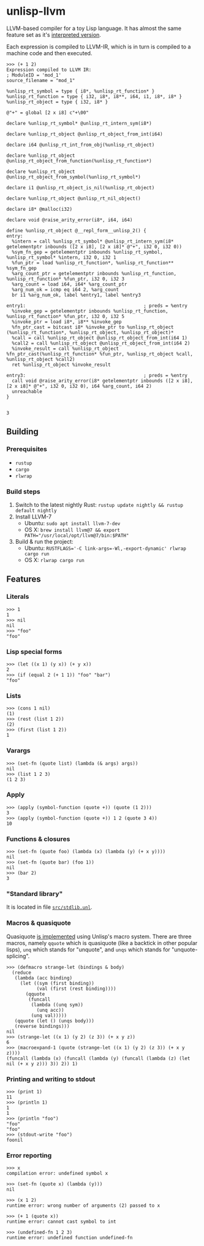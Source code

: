 # unlisp-llvm

LLVM-based compiler for a toy Lisp language. It has almost the same feature set as it's [interpreted version](https://github.com/OlegTheCat/unlisp).

Each expression is compiled to LLVM-IR, which is in turn is compiled to a machine code and then executed.

```
>>> (+ 1 2)
Expression compiled to LLVM IR:
; ModuleID = 'mod_1'
source_filename = "mod_1"

%unlisp_rt_symbol = type { i8*, %unlisp_rt_function* }
%unlisp_rt_function = type { i32, i8*, i8**, i64, i1, i8*, i8* }
%unlisp_rt_object = type { i32, i8* }

@"+" = global [2 x i8] c"+\00"

declare %unlisp_rt_symbol* @unlisp_rt_intern_sym(i8*)

declare %unlisp_rt_object @unlisp_rt_object_from_int(i64)

declare i64 @unlisp_rt_int_from_obj(%unlisp_rt_object)

declare %unlisp_rt_object @unlisp_rt_object_from_function(%unlisp_rt_function*)

declare %unlisp_rt_object @unlisp_rt_object_from_symbol(%unlisp_rt_symbol*)

declare i1 @unlisp_rt_object_is_nil(%unlisp_rt_object)

declare %unlisp_rt_object @unlisp_rt_nil_object()

declare i8* @malloc(i32)

declare void @raise_arity_error(i8*, i64, i64)

define %unlisp_rt_object @__repl_form__unlisp_2() {
entry:
  %intern = call %unlisp_rt_symbol* @unlisp_rt_intern_sym(i8* getelementptr inbounds ([2 x i8], [2 x i8]* @"+", i32 0, i32 0))
  %sym_fn_gep = getelementptr inbounds %unlisp_rt_symbol, %unlisp_rt_symbol* %intern, i32 0, i32 1
  %fun_ptr = load %unlisp_rt_function*, %unlisp_rt_function** %sym_fn_gep
  %arg_count_ptr = getelementptr inbounds %unlisp_rt_function, %unlisp_rt_function* %fun_ptr, i32 0, i32 3
  %arg_count = load i64, i64* %arg_count_ptr
  %arg_num_ok = icmp eq i64 2, %arg_count
  br i1 %arg_num_ok, label %entry1, label %entry3

entry1:                                           ; preds = %entry
  %invoke_gep = getelementptr inbounds %unlisp_rt_function, %unlisp_rt_function* %fun_ptr, i32 0, i32 5
  %invoke_ptr = load i8*, i8** %invoke_gep
  %fn_ptr_cast = bitcast i8* %invoke_ptr to %unlisp_rt_object (%unlisp_rt_function*, %unlisp_rt_object, %unlisp_rt_object)*
  %call = call %unlisp_rt_object @unlisp_rt_object_from_int(i64 1)
  %call2 = call %unlisp_rt_object @unlisp_rt_object_from_int(i64 2)
  %invoke_result = call %unlisp_rt_object %fn_ptr_cast(%unlisp_rt_function* %fun_ptr, %unlisp_rt_object %call, %unlisp_rt_object %call2)
  ret %unlisp_rt_object %invoke_result

entry3:                                           ; preds = %entry
  call void @raise_arity_error(i8* getelementptr inbounds ([2 x i8], [2 x i8]* @"+", i32 0, i32 0), i64 %arg_count, i64 2)
  unreachable
}


3
```

## Building

### Prerequisites

* `rustup`
* `cargo`
* `rlwrap`

### Build steps

1. Switch to the latest nightly Rust: `rustup update nightly && rustup default nightly`
1. Install LLVM-7
   * Ubuntu: `sudo apt install llvm-7-dev`
   * OS X: `brew install llvm@7 && export PATH="/usr/local/opt/llvm@7/bin:$PATH"`
1. Build & run the project:
   * Ubuntu: `RUSTFLAGS='-C link-args=-Wl,-export-dynamic' rlwrap cargo run`
   * OS X: `rlwrap cargo run`

## Features

### Literals

```
>>> 1
1
>>> nil
nil
>>> "foo"
"foo"
```

### Lisp special forms

```
>>> (let ((x 1) (y x)) (+ y x))
2
>>> (if (equal 2 (+ 1 1)) "foo" "bar")
"foo"
```

### Lists

```
>>> (cons 1 nil)
(1)
>>> (rest (list 1 2))
(2)
>>> (first (list 1 2))
1
```

### Varargs

```
>>> (set-fn (quote list) (lambda (& args) args))
nil
>>> (list 1 2 3)
(1 2 3)
```

### Apply

```
>>> (apply (symbol-function (quote +)) (quote (1 2)))
3
>>> (apply (symbol-function (quote +)) 1 2 (quote 3 4))
10
```


### Functions & closures

```
>>> (set-fn (quote foo) (lambda (x) (lambda (y) (+ x y))))
nil
>>> (set-fn (quote bar) (foo 1))
nil
>>> (bar 2)
3
```

### "Standard library"

It is located in file [`src/stdlib.unl`](https://github.com/OlegTheCat/unlisp-llvm/blob/master/src/stdlib.unl).

### Macros & quasiquote

Quasiquote [is implemented](https://github.com/olegthecat/unlisp-llvm/blob/14d6cc4605fac2982a7e3b2d3521ce41d1015fdb/src/stdlib.unl#L82-L146) using Unlisp's macro system. There are three macros, namely `qquote` which is quasiquote (like a backtick in other popular lisps), `unq` which stands for "unquote", and `unqs` which stands for "unquote-splicing".

```
>>> (defmacro strange-let (bindings & body)
  (reduce
   (lambda (acc binding)
     (let ((sym (first binding))
           (val (first (rest binding))))
       (qquote
        (funcall
         (lambda ((unq sym))
           (unq acc))
         (unq val)))))
   (qquote (let () (unqs body)))
   (reverse bindings)))
nil
>>> (strange-let ((x 1) (y 2) (z 3)) (+ x y z))
6
>>> (macroexpand-1 (quote (strange-let ((x 1) (y 2) (z 3)) (+ x y z))))
(funcall (lambda (x) (funcall (lambda (y) (funcall (lambda (z) (let nil (+ x y z))) 3)) 2)) 1)
```

### Printing and writing to stdout

```
>>> (print 1)
11
>>> (println 1)
1
1
>>> (println "foo")
"foo"
"foo"
>>> (stdout-write "foo")
foonil
```

### Error reporting

```
>>> x
compilation error: undefined symbol x

>>> (set-fn (quote x) (lambda (y)))
nil

>>> (x 1 2)
runtime error: wrong number of arguments (2) passed to x

>>> (+ 1 (quote x))
runtime error: cannot cast symbol to int

>>> (undefined-fn 1 2 3)
runtime error: undefined function undefined-fn

```
